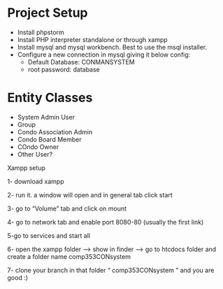 
Project Setup
============

  * Install phpstorm
  * Install PHP interpreter standalone or through xampp
  * Install mysql and mysql workbench. Best to use the msql installer.
  * Configure a new connection in mysql giving it below config:
    * Default Database: CONMANSYSTEM
    * root password:  database


Entity Classes
============

* System Admin User
* Group
* Condo Association Admin
* Condo Board Member
* COndo Owner
* Other User?

Xampp setup

1- download xampp

2- run it. a window will open and in general tab click start 

3- go to “Volume” tab and click on mount 

4- go to network tab and enable port 8080-80 (usually the first link)

5-go to services and start all 

6- open the xampp folder —> show in finder —> go to htcdocs folder and create a folder name comp353CONsystem 

7- clone your branch in that folder “ comp353CONsystem ” and you are good :) 